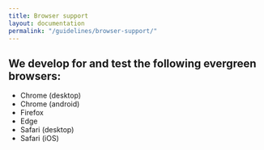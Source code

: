 ```yaml
---
title: Browser support
layout: documentation
permalink: "/guidelines/browser-support/"
---
```


## We develop for and test the following evergreen browsers:

- Chrome (desktop)
- Chrome (android)
- Firefox
- Edge
- Safari (desktop)
- Safari (iOS)
